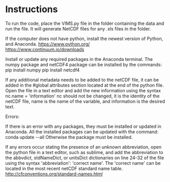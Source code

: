 # Instructions
To run the code, place the VIMS.py file in the folder containing the data and run the file. It will generate NetCDF files for any .xls files in the folder.

If the computer does not have python, install the newest version of Python, and Anaconda. https://www.python.org/ https://www.continuum.io/downloads

Install or update any required packages in the Anaconda terminal. The numpy package and netCDF4 package can be installed by the commands: pip install numpy pip install netcdf4

If any additional metadata needs to be added to the netCDF file, it can be added in the #global attributes section located at the end of the python file. Open the file in a text editor and add the new information using the syntax nc.name = 'information' nc should not be changed, it is the identity of the netCDF file, name is the name of the variable, and information is the desired text.

Errors:

If there is an error with any packages, they must be installed or updated in Anaconda. All the installed packages can be updated with the command: conda update --all Otherwise the package must be installed.

If any errors occur stating the presence of an unknown abbreviation, open the python file in a text editor, such as sublime, and add the abbreviation to the abbvdict, stdNameDict, or unitsDict dictionaries on line 24-32 of the file using the syntax 'abbreviation': 'correct name'. The 'correct name' can be located in the most recent netCDF standard name table. http://cfconventions.org/standard-names.html
